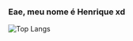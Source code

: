### Eae, meu nome é Henrique xd

![Top Langs](https://github-readme-stats.vercel.app/api/top-langs/?username=henriquebussi&layout=compact&size_weight=0.5&theme=cobalt)

<!--
**henriquebussi/henriquebussi** is a ✨ _special_ ✨ repository because its `README.md` (this file) appears on your GitHub profile.

Here are some ideas to get you started:

- 🔭 I’m currently working on ...
- 🌱 I’m currently learning ...
- 👯 I’m looking to collaborate on ...
- 🤔 I’m looking for help with ...
- 💬 Ask me about ...
- 📫 How to reach me: ...
- 😄 Pronouns: ...
- ⚡ Fun fact: ...
-->
